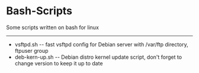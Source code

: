 Bash-Scripts
============

Some scripts written on bash for linux

<hr />

* vsftpd.sh -- fast vsftpd config for Debian server with /var/ftp directory, ftpuser group
* deb-kern-up.sh -- Debian distro kernel update script, don't forget to change version to keep it up to date
